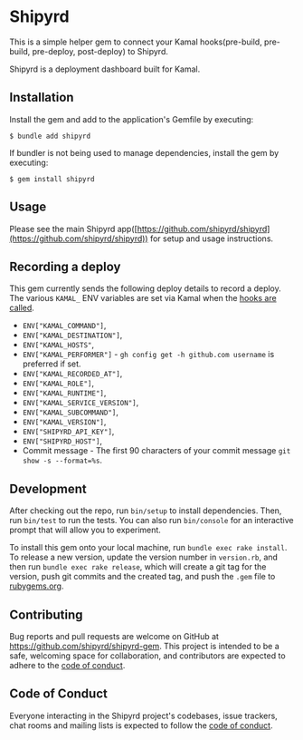 # Shipyrd

This is a simple helper gem to connect your Kamal hooks(pre-build, pre-build, pre-deploy, post-deploy) to Shipyrd.

Shipyrd is a deployment dashboard built for Kamal.

## Installation

Install the gem and add to the application's Gemfile by executing:

    $ bundle add shipyrd

If bundler is not being used to manage dependencies, install the gem by executing:

    $ gem install shipyrd

## Usage

Please see the main Shipyrd app([https://github.com/shipyrd/shipyrd](https://github.com/shipyrd/shipyrd)) for setup and usage instructions.

## Recording a deploy

This gem currently sends the following deploy details to record a deploy. The various `KAMAL_` ENV variables are set via Kamal when the [hooks are called](https://kamal-deploy.org/docs/hooks/hooks-overview/).

* `ENV["KAMAL_COMMAND"]`,
* `ENV["KAMAL_DESTINATION"]`,
* `ENV["KAMAL_HOSTS"`,
* `ENV["KAMAL_PERFORMER"]` - `gh config get -h github.com username` is preferred if set.
* `ENV["KAMAL_RECORDED_AT"]`,
* `ENV["KAMAL_ROLE"]`,
* `ENV["KAMAL_RUNTIME"]`,
* `ENV["KAMAL_SERVICE_VERSION"]`,
* `ENV["KAMAL_SUBCOMMAND"]`,
* `ENV["KAMAL_VERSION"]`,
* `ENV["SHIPYRD_API_KEY"]`,
* `ENV["SHIPYRD_HOST"]`,
* Commit message - The first 90 characters of your commit message `git show -s --format=%s`.

## Development

After checking out the repo, run `bin/setup` to install dependencies. Then, run `bin/test` to run the tests. You can also run `bin/console` for an interactive prompt that will allow you to experiment.

To install this gem onto your local machine, run `bundle exec rake install`. To release a new version, update the version number in `version.rb`, and then run `bundle exec rake release`, which will create a git tag for the version, push git commits and the created tag, and push the `.gem` file to [rubygems.org](https://rubygems.org).

## Contributing

Bug reports and pull requests are welcome on GitHub at https://github.com/shipyrd/shipyrd-gem. This project is intended to be a safe, welcoming space for collaboration, and contributors are expected to adhere to the [code of conduct](https://github.com/[shipyrd/shipyrd-gem/blob/main/CODE_OF_CONDUCT.md).

## Code of Conduct

Everyone interacting in the Shipyrd project's codebases, issue trackers, chat rooms and mailing lists is expected to follow the [code of conduct](https://github.com/shipyrd/shipyrd-gem/blob/main/CODE_OF_CONDUCT.md).
